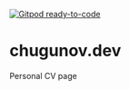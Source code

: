 [![Gitpod ready-to-code](https://img.shields.io/badge/Gitpod-ready--to--code-blue?logo=gitpod)](https://gitpod.io/#https://github.com/a-chugunov/chugunov.dev)

# chugunov.dev

Personal CV page
